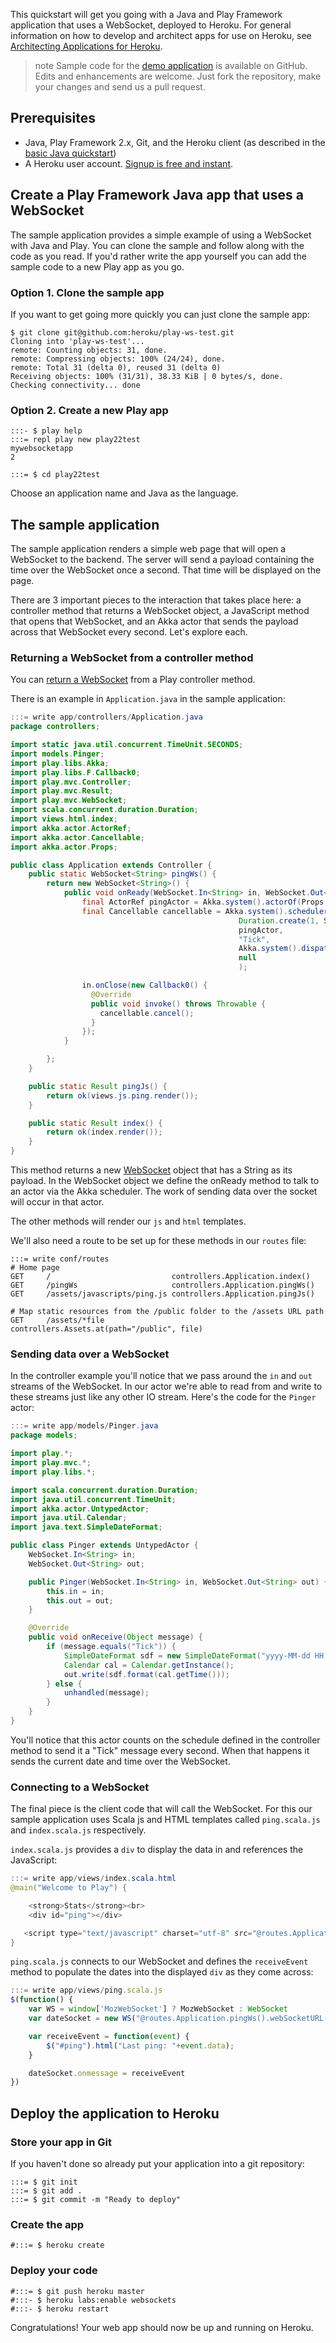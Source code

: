 This quickstart will get you going with a Java and Play Framework application that uses a WebSocket, deployed to Heroku. For general information on how to develop and architect apps for use on Heroku, see [Architecting Applications for Heroku](https://devcenter.heroku.com/articles/architecting-apps).

>note
> Sample code for the [demo application](https://github.com/heroku/play-ws-test) is available on GitHub. Edits and enhancements are welcome. Just fork the repository, make your changes and send us a pull request.

## Prerequisites

* Java, Play Framework 2.x, Git, and the Heroku client (as described in the [basic Java quickstart](java))
* A Heroku user account.  [Signup is free and instant](https://api.heroku.com/signup/devcenter).

## Create a Play Framework Java app that uses a WebSocket

The sample application provides a simple example of using a WebSocket with Java and Play. You can clone the sample and follow along with the code as you read. If you'd rather write the app yourself you can add the sample code to a new Play app as you go.

### Option 1. Clone the sample app

If you want to get going more quickly you can just clone the sample app:

```term
$ git clone git@github.com:heroku/play-ws-test.git
Cloning into 'play-ws-test'...
remote: Counting objects: 31, done.
remote: Compressing objects: 100% (24/24), done.
remote: Total 31 (delta 0), reused 31 (delta 0)
Receiving objects: 100% (31/31), 38.33 KiB | 0 bytes/s, done.
Checking connectivity... done
```

### Option 2. Create a new Play app

```term
:::- $ play help
:::= repl play new play22test
mywebsocketapp
2

:::= $ cd play22test
```

Choose an application name and Java as the language.

## The sample application

The sample application renders a simple web page that will open a WebSocket to the backend. The server will send a payload containing the time over the WebSocket once a second. That time will be displayed on the page.

There are 3 important pieces to the interaction that takes place here: a controller method that returns a WebSocket object, a JavaScript method that opens that WebSocket, and an Akka actor that sends the payload across that WebSocket every second. Let's explore each.

### Returning a WebSocket from a controller method

You can [return a WebSocket](http://www.playframework.com/documentation/2.2.x/JavaWebSockets) from a Play controller method.

There is an example in `Application.java` in the sample application:

```java
:::= write app/controllers/Application.java
package controllers;

import static java.util.concurrent.TimeUnit.SECONDS;
import models.Pinger;
import play.libs.Akka;
import play.libs.F.Callback0;
import play.mvc.Controller;
import play.mvc.Result;
import play.mvc.WebSocket;
import scala.concurrent.duration.Duration;
import views.html.index;
import akka.actor.ActorRef;
import akka.actor.Cancellable;
import akka.actor.Props;

public class Application extends Controller {
    public static WebSocket<String> pingWs() {
        return new WebSocket<String>() {
            public void onReady(WebSocket.In<String> in, WebSocket.Out<String> out) {
                final ActorRef pingActor = Akka.system().actorOf(Props.create(Pinger.class, in, out));
                final Cancellable cancellable = Akka.system().scheduler().schedule(Duration.create(1, SECONDS),
                                                   Duration.create(1, SECONDS),
                                                   pingActor,
                                                   "Tick",
                                                   Akka.system().dispatcher(),
                                                   null
                                                   );

                in.onClose(new Callback0() {
                  @Override
                  public void invoke() throws Throwable {
                    cancellable.cancel();
                  }
                });
            }

        };
    }

    public static Result pingJs() {
        return ok(views.js.ping.render());
    }

    public static Result index() {
        return ok(index.render());
    }
}
```

This method returns a new [WebSocket](http://www.playframework.com/documentation/2.0/api/java/play/mvc/WebSocket.html) object that has a String as its payload. In the WebSocket object we define the onReady method to talk to an actor via the Akka scheduler. The work of sending data over the socket will occur in that actor.

The other methods will render our `js` and `html` templates.


We'll also need a route to be set up for these methods in our `routes` file:

```
:::= write conf/routes
# Home page
GET     /                           controllers.Application.index()
GET     /pingWs                     controllers.Application.pingWs()
GET     /assets/javascripts/ping.js controllers.Application.pingJs()

# Map static resources from the /public folder to the /assets URL path
GET     /assets/*file               controllers.Assets.at(path="/public", file)
```

### Sending data over a WebSocket

In the controller example you'll notice that we pass around the `in` and `out` streams of the WebSocket. In our actor we're able to read from and write to these streams just like any other IO stream. Here's the code for the `Pinger` actor:

```java
:::= write app/models/Pinger.java
package models;

import play.*;
import play.mvc.*;
import play.libs.*;

import scala.concurrent.duration.Duration;
import java.util.concurrent.TimeUnit;
import akka.actor.UntypedActor;
import java.util.Calendar;
import java.text.SimpleDateFormat;

public class Pinger extends UntypedActor {
    WebSocket.In<String> in;
    WebSocket.Out<String> out;

    public Pinger(WebSocket.In<String> in, WebSocket.Out<String> out) {
        this.in = in;
        this.out = out;
    }

    @Override
    public void onReceive(Object message) {
        if (message.equals("Tick")) {
            SimpleDateFormat sdf = new SimpleDateFormat("yyyy-MM-dd HH:mm:ss");
            Calendar cal = Calendar.getInstance();
            out.write(sdf.format(cal.getTime()));
        } else {
            unhandled(message);
        }
    }
}
```

You'll notice that this actor counts on the schedule defined in the controller method to send it a "Tick" message every second. When that happens it sends the current date and time over the WebSocket.

### Connecting to a WebSocket

The final piece is the client code that will call the WebSocket. For this our sample application uses Scala js and HTML templates called `ping.scala.js` and `index.scala.js` respectively.

`index.scala.js` provides a `div` to display the data in and references the JavaScript:

```java
:::= write app/views/index.scala.html
@main("Welcome to Play") {

    <strong>Stats</strong><br>
    <div id="ping"></div>

   <script type="text/javascript" charset="utf-8" src="@routes.Application.pingJs()"></script>
}
```

`ping.scala.js` connects to our WebSocket and defines the `receiveEvent` method to populate the dates into the displayed `div` as they come across:

```javascript
:::= write app/views/ping.scala.js
$(function() {
    var WS = window['MozWebSocket'] ? MozWebSocket : WebSocket
    var dateSocket = new WS("@routes.Application.pingWs().webSocketURL(request)")

    var receiveEvent = function(event) {
        $("#ping").html("Last ping: "+event.data);
    }

    dateSocket.onmessage = receiveEvent
})
```

## Deploy the application to Heroku

### Store your app in Git

If you haven't done so already put your application into a git repository:

```term
:::= $ git init
:::= $ git add .
:::= $ git commit -m "Ready to deploy"
```

### Create the app

```term
#:::= $ heroku create
```

### Deploy your code

```term
#:::= $ git push heroku master
#:::- $ heroku labs:enable websockets
#:::- $ heroku restart
```

Congratulations! Your web app should now be up and running on Heroku.
